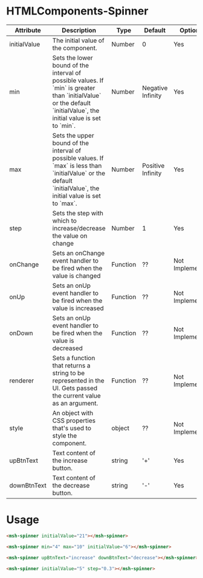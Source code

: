 ﻿# HTMLComponents-Spinner
<table>
            <thead>
                <tr>
                    <th>Attribute</th>
                    <th>Description</th>
                    <th>Type</th>
                    <th>Default</th>
                    <th>Optional</th>
                </tr>
            </thead>
            <tbody>
                <tr>
                    <td>initialValue</td>
                    <td>The initial value of the component.</td>
                    <td>Number</td>
                    <td>0</td>
                    <td>Yes</td>
                </tr>
                <tr>
                    <td>min</td>
                    <td>
                        Sets the lower bound of the interval of possible values. 
                        If `min` is greater than `initialValue` or the default `initialValue`, the initial value is set to `min`.
                    </td>
                    <td>Number</td>
                    <td>Negative Infinity</td>
                    <td>Yes</td>
                </tr>
                <tr>
                    <td>max</td>
                    <td>
                        Sets the upper bound of the interval of possible values. 
                        If `max` is less than `initialValue` or the default `initialValue`, the initial value is set to `max`.
                    </td>
                    <td>Number</td>
                    <td>Positive Infinity</td>
                    <td>Yes</td>
                </tr>
                <tr>
                    <td>step</td>
                    <td>Sets the step with which to increase/decrease the value on change</td>
                    <td>Number</td>
                    <td>1</td>
                    <td>Yes</td>
                </tr>
                <tr>
                    <td>onChange</td>
                    <td>Sets an onChange event handler to be fired when the value is changed</td>
                    <td>Function</td>
                    <td>??</td>
                    <td>Not Implemented</td>
                </tr>
                <tr>
                    <td>onUp</td>
                    <td>Sets an onUp event handler to be fired when the value is increased</td>
                    <td>Function</td>
                    <td>??</td>
                    <td>Not Implemented</td>
                </tr>
                <tr>
                    <td>onDown</td>
                    <td>Sets an onUp event handler to be fired when the value is decreased</td>
                    <td>Function</td>
                    <td>??</td>
                    <td>Not Implemented</td>
                </tr>
                <tr>
                    <td>renderer</td>
                    <td>Sets a function that returns a string to be represented in the UI. Gets passed the current value as an argument.</td>
                    <td>Function</td>
                    <td>??</td>
                    <td>Not Implemented</td>
                </tr>
                <tr>
                    <td>style</td>
                    <td>An object with CSS properties that's used to style the component.</td>
                    <td>object</td>
                    <td>??</td>
                    <td>Not Implemented</td>
                </tr>
                <tr>
                    <td>upBtnText</td>
                    <td>Text content of the increase button.</td>
                    <td>string</td>
                    <td>'+'</td>
                    <td>Yes</td>
                </tr>
                <tr>
                    <td>downBtnText</td>
                    <td>Text content of the decrease button.</td>
                    <td>string</td>
                    <td>'-'</td>
                    <td>Yes</td>
                </tr>
            </tbody>
        </table>

<h1>Usage</h1>

```html
<msh-spinner initialValue="21"></msh-spinner>

<msh-spinner min="4" max="10" initialValue="6"></msh-spinner>

<msh-spinner upBtnText="increase" downBtnText="decrease"></msh-spinner>

<msh-spinner initialValue="5" step="0.3"></msh-spinner>
```
